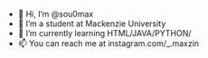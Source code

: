 - 👋 Hi, I’m @sou0max
- 👀 I’m a student at Mackenzie University
- 🌱 I’m currently learning HTML/JAVA/PYTHON/
- 📫 You can reach me at instagram.com/_.maxzin
